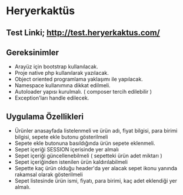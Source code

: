 # Heryerkaktüs


## Test Linki; http://test.heryerkaktus.com/



## Gereksinimler
- Arayüz için bootstrap kullanılacak.
- Proje native php kullanılarak yazılacak.
- Object oriented programlama yaklaşımı ile yapılacak.
- Namespace kullanımına dikkat edilmeli.
- Autoloader yapısı kurulmalı. ( composer tercih edilebilir )
- Exception'ları handle edilecek.


## Uygulama Özellikleri
- Ürünler anasayfada listelenmeli ve ürün adı, fiyat bilgisi, para birimi bilgisi, sepete ekle butonu gösterilmeli
- Sepete ekle butonuna basıldığında ürün sepete eklenmeli.
- Sepet içeriği SESSION içerisinde yer almalı
- Sepet içeriği güncellenebilmeli ( sepetteki ürün adet miktarı )
- Sepet içeriğinden istenilen ürün kaldırılabilmeli
- Sepette kaç ürün olduğu header'da yer alacak sepet ikonu yanında rakamsal olarak gösterilmeli
- Sepet listesinde ürün ismi, fiyatı, para birimi, kaç adet eklendiği yer almalı.

